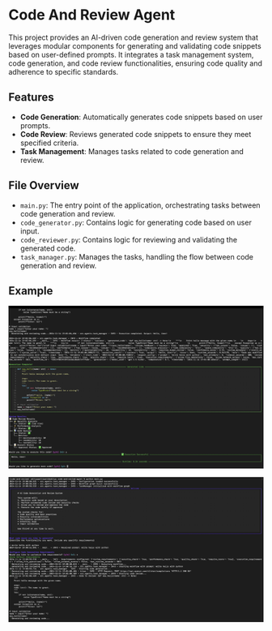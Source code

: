# Code And Review Agent

This project provides an AI-driven code generation and review system that leverages modular components for generating and validating code snippets based on user-defined prompts. It integrates a task management system, code generation, and code review functionalities, ensuring code quality and adherence to specific standards.

## Features

- **Code Generation**: Automatically generates code snippets based on user prompts.
- **Code Review**: Reviews generated code snippets to ensure they meet specified criteria.
- **Task Management**: Manages tasks related to code generation and review.

## File Overview

- `main.py`: The entry point of the application, orchestrating tasks between code generation and review.
- `code_generator.py`: Contains logic for generating code based on user input.
- `code_reviewer.py`: Contains logic for reviewing and validating the generated code.
- `task_manager.py`: Manages the tasks, handling the flow between code generation and review.

## Example

![Code and Review Agent: Execute](assets/example_01.png)

![Code and Review Agent: Result](assets/example_02.png)





